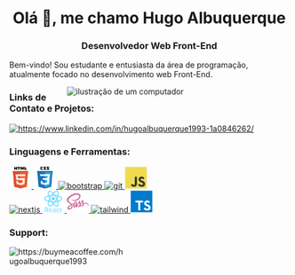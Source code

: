 <h1 align="center">Olá 👋, me chamo Hugo Albuquerque</h1>
<h3 align="center">Desenvolvedor Web Front-End</h3>
<p> Bem-vindo! Sou estudante e entusiasta da área de programação, atualmente focado no desenvolvimento web Front-End.</p>

<img src="https://raw.githubusercontent.com/MicaelliMedeiros/micaellimedeiros/master/image/computer-illustration.png" alt="ilustração de um computador" width="400px" align="right">

<h3 align="left">Links de Contato e Projetos:</h3>
<p align="left">

<a href="https://linktr.ee/hugo_alb93" target="_blank">
<img align="center" src="https://cdn3d.iconscout.com/3d/premium/thumb/linktree-3d-icon-download-in-png-blend-fbx-gltf-file-formats--social-media-logos-logo-brand-golden-pack-icons-9791611.png?f=webp" alt="https://www.linkedin.com/in/hugoalbuquerque1993-1a0846262/" height="40" width="40" /></a>
</p>

<h3 align="left">Linguagens e Ferramentas:</h3>
<p align="left"> 

<!-- HTML5 -->
<a href="https://www.w3.org/html/" target="_blank" rel="noreferrer" text-decoration="none"> 
<img title="HTML5" src="https://raw.githubusercontent.com/devicons/devicon/master/icons/html5/html5-original-wordmark.svg" alt="html5"  width="40" height="40"/> </a> 
<!-- CSS3 -->
<a href="https://www.w3schools.com/css/" target="_blank" rel="noreferrer"> 
<img title="CSS3" src="https://raw.githubusercontent.com/devicons/devicon/master/icons/css3/css3-original-wordmark.svg" alt="css3" width="40" height="40"/> </a> 
<!-- Bootstrap -->
<a href="https://getbootstrap.com" target="_blank" rel="noreferrer"> 
<img title="Bootstrap" src="https://upload.wikimedia.org/wikipedia/commons/thumb/b/b2/Bootstrap_logo.svg/2560px-Bootstrap_logo.svg.png" alt="bootstrap" width="40" height="40"/> </a> 
<!-- Git -->
<a href="https://git-scm.com/" target="_blank" rel="noreferrer"> 
<img title="Git" src="https://www.vectorlogo.zone/logos/git-scm/git-scm-icon.svg" alt="git" width="40" height="40"/> </a> 
<!-- JavaScript -->
<a href="https://developer.mozilla.org/en-US/docs/Web/JavaScript" target="_blank" rel="noreferrer"> 
<img title="JavaScript" src="https://raw.githubusercontent.com/devicons/devicon/master/icons/javascript/javascript-original.svg" alt="javascript" width="40" height="40"/> </a> 
<br>
<!-- NextJS -->
<a href="https://nextjs.org/" target="_blank" rel="noreferrer"> 
<img title="NextJS" src="https://teamraft.com/wp-content/uploads/nextjs.jpg" alt="nextjs" width="40" height="40"/> </a> 
<!-- React -->
<a href="https://reactjs.org/" target="_blank" rel="noreferrer"> 
<img title="React" src="https://raw.githubusercontent.com/devicons/devicon/master/icons/react/react-original-wordmark.svg" alt="react" width="40" height="40"/> </a> 
<!--  -->
<a href="https://sass-lang.com" target="_blank" rel="noreferrer"> 
<img title="SASS" src="https://raw.githubusercontent.com/devicons/devicon/master/icons/sass/sass-original.svg" alt="sass" width="40" height="40"/> </a> 
<!-- Tailwind -->
<a href="https://tailwindcss.com/" target="_blank" rel="noreferrer"> 
<img title="Tailwind" src="https://www.vectorlogo.zone/logos/tailwindcss/tailwindcss-icon.svg" alt="tailwind" width="40" height="40"/> </a> 
<!-- TypeScript -->
<a href="https://www.typescriptlang.org/" target="_blank" rel="noreferrer"> 
<img title="TypeScript" src="https://raw.githubusercontent.com/devicons/devicon/master/icons/typescript/typescript-original.svg" alt="typescript" width="40" height="40"/> </a> </p>

<h3 align="left">Support:</h3>
<p><a href="https://buymeacoffee.com/hugoalbuquerque1993"> <img align="left" src="https://cdn.buymeacoffee.com/buttons/v2/default-yellow.png" height="50" width="210" alt="https://buymeacoffee.com/hugoalbuquerque1993" /></a></p><br><br>